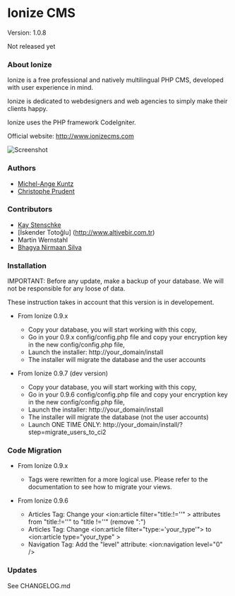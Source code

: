 Ionize CMS
==========

Version: 1.0.8

Not released yet

### About Ionize

Ionize is a free professional and natively multilingual PHP CMS, developed with user experience in mind.

Ionize is dedicated to webdesigners and web agencies to simply make their clients happy.

Ionize uses the PHP framework CodeIgniter.

Official website: http://www.ionizecms.com

![Screenshot](https://github.com/ionize/ionize/raw/master/files/screenshot_ionize_dashboard.jpg)

### Authors

* [Michel-Ange Kuntz](http://www.partikule.net)
* [Christophe Prudent](http://www.toopixel.ch)

### Contributors
* [Kay Stenschke](http://www.coexec.com)
* [İskender Totoğlu] (http://www.altivebir.com.tr)
* Martin Wernstahl
* [Bhagya Nirmaan Silva](http://about.me/bhagyas)


### Installation

IMPORTANT: Before any update, make a backup of your database.
We will not be responsible for any loose of data.

These instruction takes in account that this version is in developement.

* From Ionize 0.9.x
  * Copy your database, you will start working with this copy,
  * Go in your 0.9.x config/config.php file and copy your encryption key in the new config/config.php file,
  * Launch the installer: http://your_domain/install
  * The installer will migrate the database and the user accounts


* From Ionize 0.9.7 (dev version)
  * Copy your database, you will start working with this copy,
  * Go in your 0.9.6 config/config.php file and copy your encryption key in the new config/config.php file,
  * Launch the installer: http://your_domain/install
  * The installer will migrate the database (not the user accounts)
  * Launch ONE TIME ONLY: http://your_domain/install/?step=migrate_users_to_ci2


### Code Migration

* From Ionize 0.9.x
  * Tags were rewritten for a more logical use. Please refer to the documentation to see how to migrate your views.

* From Ionize 0.9.6
  * Articles Tag: Change your <ion:article filter="title:!=''" > attributes from "title:!=''" to "title !=''" (remove ":")
  * Articles Tag: Change <ion:article filter="type:='your_type'"> to  <ion:article type="your_type" >
  * Navigation Tag: Add the "level" attribute: <ion:navigation level="0" />

### Updates
See CHANGELOG.md
 